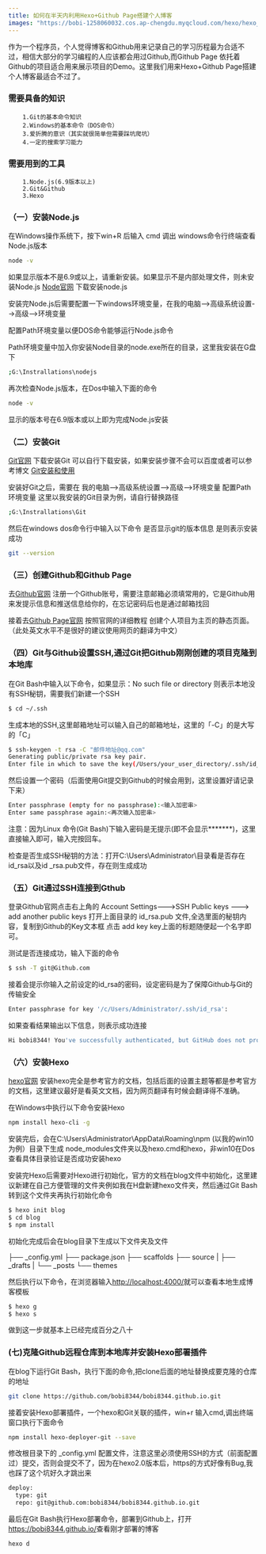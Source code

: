 ```yaml
---
title: 如何在半天内利用Hexo+Github Page搭建个人博客
images: "https://bobi-1258060032.cos.ap-chengdu.myqcloud.com/hexo/hexo_backgroud.jpg?q-sign-algorithm=sha1&q-ak=AKIDVnsTrvTgFf9G9myYbpmT3OVgeOypNtAE&q-sign-time=1567575858;1630647858&q-key-time=1567575858;1630647858&q-header-list=&q-url-param-list=&q-signature=a563a5f4b5a22568079359e412762481aada7129"
---
```

作为一个程序员，个人觉得博客和Github用来记录自己的学习历程最为合适不过，相信大部分的学习编程的人应该都会用过Github,而Github Page 依托着Github的项目适合用来展示项目的Demo。这里我们用来Hexo+Github Page搭建个人博客最适合不过了。

###	需要具备的知识
		1.Git的基本命令知识
		2.Windows的基本命令（DOS命令）
		3.爱折腾的意识（其实就很简单但需要踩坑爬坑）
		4.一定的搜索学习能力

###	需要用到的工具
		1.Node.js(6.9版本以上)
		2.Git&Github
		3.Hexo

###	（一）安装Node.js
在Windows操作系统下，按下win+R 后输入 cmd 调出 windows命令行终端查看Node.js版本
```bash
node -v 
```
如果显示版本不是6.9或以上，请重新安装。如果显示不是内部处理文件，则未安装Node.js
[Node官网](https://nodejs.org/en/)	下载安装node.js

安装完Node.js后需要配置一下windows环境变量，在我的电脑-->高级系统设置-->高级-->环境变量 

 配置Path环境变量以便DOS命令能够运行Node.js命令

Path环境变量中加入你安装Node目录的node.exe所在的目录，这里我安装在G盘下

```bash	
;G:\Instrallations\nodejs
```

再次检查Node.js版本，在Dos中输入下面的命令

```bash	
node -v
```

显示的版本号在6.9版本或以上即为完成Node.js安装

###	（二）安装Git

[Git官网](https://git-scm.com/)		下载安装Git
可以自行下载安装，如果安装步骤不会可以百度或者可以参考博文	[Git安装和使用](https://www.cnblogs.com/ximiaomiao/p/7140456.html)

安装好Git之后，需要在	我的电脑-->高级系统设置-->高级-->环境变量  配置Path环境变量
这里以我安装的Git目录为例，请自行替换路径
```bash
;G:\Instrallations\Git
```
然后在windows dos命令行中输入以下命令 是否显示git的版本信息 是则表示安装成功
```bash 
git --version
```

###	（三）创建Github和Github Page
去[Github官网](https://github.com/) 注册一个Github账号，需要注意邮箱必须填常用的，它是Github用来发提示信息和推送信息给你的，在忘记密码后也是通过邮箱找回

接着去[Github Page官网](https://pages.github.com/)	按照官网的详细教程 创建个人项目为主页的静态页面。（此处英文水平不是很好的建议使用网页的翻译为中文）

###	（四）Git与Github设置SSH,通过Git把Github刚刚创建的项目克隆到本地库

在Git Bash中输入以下命令，如果显示：No such file or directory 则表示本地没有SSH秘钥，需要我们新建一个SSH

```bash
$ cd ~/.ssh
```

生成本地的SSH,这里邮箱地址可以输入自己的邮箱地址，这里的「-C」的是大写的「C」

```	bash 
$ ssh-keygen -t rsa -C "邮件地址@qq.com"
Generating public/private rsa key pair.
Enter file in which to save the key(/Users/your_user_directory/.ssh/id_rsa):<回车就好>	
```

然后设置一个密码（后面使用Git提交到Github的时候会用到，这里设置好请记录下来）

```bash 
Enter passphrase (empty for no passphrase):<输入加密串>
Enter same passphrase again:<再次输入加密串>
```

注意：因为Linux 命令(Git Bash)下输入密码是无提示(即不会显示*******)，这里直接输入即可，输入完按回车。

检查是否生成SSH秘钥的方法：打开C:\Users\Administrator\目录看是否存在id_rsa以及id _rsa.pub文件，存在则生成成功

###	（五）Git通过SSH连接到Gthub
登录Github官网点击右上角的 Account Settings--->SSH Public keys ---> add another public keys
打开上面目录的 id_rsa.pub 文件,全选里面的秘钥内容，复制到Github的Key文本框 点击 add key 
key上面的标题随便起一个名字即可。

测试是否连接成功，输入下面的命令
```bash
$ ssh -T git@Github.com
```
接着会提示你输入之前设定的id_rsa的密码，设定密码是为了保障Github与Git的传输安全
```bash
Enter passphrase for key '/c/Users/Administrator/.ssh/id_rsa':
```
如果查看结果输出以下信息，则表示成功连接
```bash
Hi bobi8344! You've successfully authenticated, but GitHub does not provide shell access
```
###	（六）安装Hexo
[hexo官网](https://hexo.io/)  安装hexo完全是参考官方的文档，包括后面的设置主题等都是参考官方的文档，这里建议最好是看英文文档，因为网页翻译有时候会翻译得不准确。

在Windows中执行以下命令安装Hexo
```bash
npm install hexo-cli -g
```

安装完后，会在C:\Users\Administrator\AppData\Roaming\npm (以我的win10为例）目录下生成
node_modules文件夹以及hexo.cmd和hexo，非win10在Dos查看具体目录验证是否成功安装hexo

安装完Hexo后需要对Hexo进行初始化，官方的文档在blog文件中初始化，这里建议新建在自己方便管理的文件夹例如我在H盘新建hexo文件夹，然后通过Git Bash转到这个文件夹再执行初始化命令

```bash
$ hexo init blog
$ cd blog
$ npm install
```
初始化完成后会在blog目录下生成以下文件夹及文件

├── _config.yml
├── package.json
├── scaffolds
├── source
|   ├── _drafts
|   └── _posts
└── themes

然后执行以下命令，在浏览器输入<http://localhost:4000/>就可以查看本地生成博客模板

```bash
$ hexo g 
$ hexo s 
```
做到这一步就基本上已经完成百分之八十
###	(七)克隆Github远程仓库到本地库并安装Hexo部署插件
在blog下运行Git Bash，执行下面的命令,把clone后面的地址替换成要克隆的仓库的地址
```bash 
git clone https://github.com/bobi8344/bobi8344.github.io.git
```
接着安装Hexo部署插件，一个hexo和Git关联的插件，win+r 输入cmd,调出终端窗口执行下面命令
```bash 
npm install hexo-deployer-git --save
```
修改根目录下的 _config.yml 配置文件，注意这里必须使用SSH的方式（前面配置过）提交，否则会提交不了，因为在hexo2.0版本后，https的方式好像有Bug,我也踩了这个坑好久才跳出来
```bash 
deploy:
  type: git
  repo: git@github.com:bobi8344/bobi8344.github.io.git
```
最后在Git Bash执行Hexo部署命令，部署到Github上，打开<https://bobi8344.github.io/>查看刚才部署的博客
```bash 
hexo d
```


